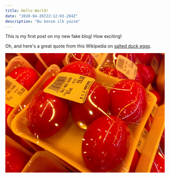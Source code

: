 ```yaml
---
title: Hello World!
date: "2020-04-26T22:12:03.284Z"
description: "Bu benim ilk yazim"
---
```


This is my first post on my new fake blog! How exciting!


Oh, and here's a great quote from this Wikipedia on
[salted duck eggs](https://en.wikipedia.org/wiki/Salted_duck_egg).


![Chinese Salty Egg](./salty_egg.jpg)
